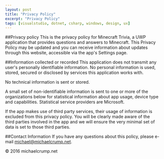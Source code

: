 ```yaml
---
layout: post
title: "Privacy Policy"
excerpt: "Privacy Policy"
tags: [visualstudio, dotnet, csharp, windows, design, ux]
---
```


##Privacy policy
This is the privacy policy for Minecraft Trivia, a UWP application that provides questions and answers to Minecraft. This Privacy Policy may be updated and you can receive information about updates through this website, accessible via the app's Settings page.

##Information collected or recorded
This application does not transmit any user's personally identifiable information. No personal information is used, stored, secured or disclosed by services this application works with. 

No technical information is sent or stored.


A small set of non-identifiable information is sent to one or more of the organizations below for statistical information about app usage, device type and capabilities. Statistical service providers are Microsoft.


If the app makes use of third party services, their usage of information is excluded from this privacy policy. You will be clearly made aware of the third parties involved in the app and we will ensure the very minimal set of data is set to those third parties.


##Contact Information
If you have any questions about this policy, please e-mail [michael@michaelcrump.net](mailto:michael@michaelcrump.net).


© 2016 michaelcrump.net